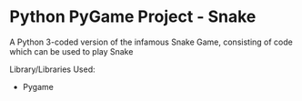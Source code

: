 # Python PyGame Project - Snake 

A Python 3-coded version of the infamous Snake Game, consisting of code which can be used to play Snake

Library/Libraries Used:

* Pygame
